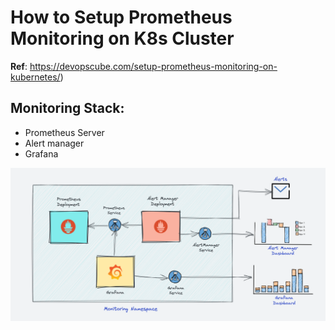# How to Setup Prometheus Monitoring on K8s Cluster
**Ref**: https://devopscube.com/setup-prometheus-monitoring-on-kubernetes/) 

## Monitoring Stack:
- Prometheus Server
- Alert manager
- Grafana

![images](https://github.com/Selvi2019/Prometheus/blob/master/prom.png)

